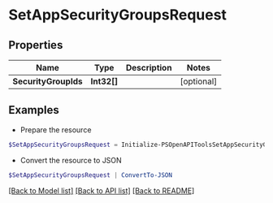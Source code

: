 # SetAppSecurityGroupsRequest
## Properties

Name | Type | Description | Notes
------------ | ------------- | ------------- | -------------
**SecurityGroupIds** | **Int32[]** |  | [optional] 

## Examples

- Prepare the resource
```powershell
$SetAppSecurityGroupsRequest = Initialize-PSOpenAPIToolsSetAppSecurityGroupsRequest  -SecurityGroupIds null
```

- Convert the resource to JSON
```powershell
$SetAppSecurityGroupsRequest | ConvertTo-JSON
```

[[Back to Model list]](../README.md#documentation-for-models) [[Back to API list]](../README.md#documentation-for-api-endpoints) [[Back to README]](../README.md)

